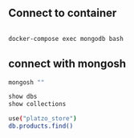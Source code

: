 ## Connect to container

```sh

docker-compose exec mongodb bash
```

## connect with mongosh

```sh
mongosh ""
```



```sh
show dbs
show collections
```


```sh
use("platzo_store")
db.products.find()
```